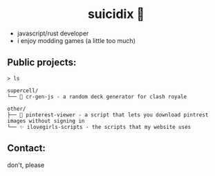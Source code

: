 ### <h1 align="center">suicidix 🪷</h1>

  * javascript/rust developer
  * i enjoy modding games (a little too much)

## Public projects:
```
> ls

supercell/
└── 🐙 cr-gen-js - a random deck generator for clash royale

other/
├── 📌 pinterest-viewer - a script that lets you download pintrest images without signing in
└── ✨ ilovegirls-scripts - the scripts that my website uses
```

## Contact:
 don't, please

